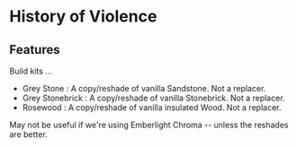 # History of Violence

## Features

Build kits ...

- Grey Stone : A copy/reshade of vanilla Sandstone. Not a replacer.
- Grey Stonebrick : A copy/reshade of vanilla Stonebrick. Not a replacer.
- Rosewood : A copy/reshade of vanilla insulated Wood. Not a replacer.

May not be useful if we're using Emberlight Chroma -- unless the reshades are better.
